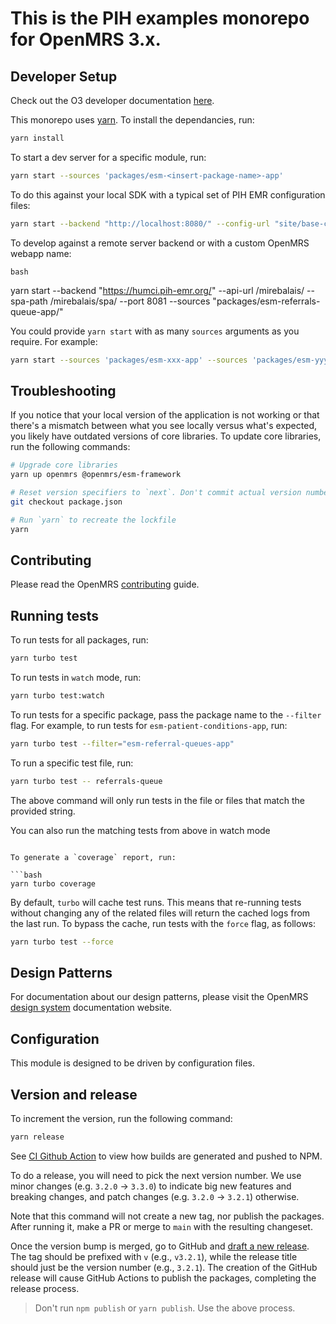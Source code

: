 # This is the PIH examples monorepo for OpenMRS 3.x.

## Developer Setup

Check out the O3 developer documentation [here](http://o3-dev.docs.openmrs.org).

This monorepo uses [yarn](https://yarnpkg.com).  To install the dependancies, run:

```bash
yarn install
```

To start a dev server for a specific module, run:

```bash
yarn start --sources 'packages/esm-<insert-package-name>-app'
```

To do this against your local SDK with a typical set of PIH EMR configuration files:

```bash
yarn start --backend "http://localhost:8080/" --config-url "site/base-config.json" --config-url "site/config.json" --sources 'packages/esm-<insert-package-name>-app' --port 8081
```

To develop against a remote server backend or with a custom OpenMRS webapp name:

```bash```

yarn start --backend "https://humci.pih-emr.org/" --api-url /mirebalais/ --spa-path /mirebalais/spa/ --port 8081 --sources "packages/esm-referrals-queue-app/"

You could provide `yarn start` with as many `sources` arguments as you require. For example:

```bash
yarn start --sources 'packages/esm-xxx-app' --sources 'packages/esm-yyy-app'
```

## Troubleshooting

If you notice that your local version of the application is not working or that there's a mismatch between what you see locally versus what's expected, you likely have outdated versions of core libraries. To update core libraries, run the following commands:

```bash
# Upgrade core libraries
yarn up openmrs @openmrs/esm-framework

# Reset version specifiers to `next`. Don't commit actual version numbers.
git checkout package.json

# Run `yarn` to recreate the lockfile
yarn
```

## Contributing

Please read the OpenMRS [contributing](http://o3-dev.docs.openmrs.org/#/getting_started/contributing) guide.

## Running tests

To run tests for all packages, run:

```bash
yarn turbo test
```

To run tests in `watch` mode, run:

```bash
yarn turbo test:watch
```

To run tests for a specific package, pass the package name to the `--filter` flag. For example, to run tests for `esm-patient-conditions-app`, run:

```bash
yarn turbo test --filter="esm-referral-queues-app"
```

To run a specific test file, run:

```bash
yarn turbo test -- referrals-queue
```

The above command will only run tests in the file or files that match the provided string.

You can also run the matching tests from above in watch mode
```

To generate a `coverage` report, run:

```bash
yarn turbo coverage
```

By default, `turbo` will cache test runs. This means that re-running tests without changing any of the related files will return the cached logs from the last run. To bypass the cache, run tests with the `force` flag, as follows:

```bash
yarn turbo test --force
```

## Design Patterns

For documentation about our design patterns, please visit the OpenMRS [design system](https://zeroheight.com/23a080e38/p/880723--introduction) documentation website.

## Configuration

This module is designed to be driven by configuration files.

## Version and release

To increment the version, run the following command:

```sh
yarn release
```

See [CI Github Action](.github/workflows/ci.yml) to view how builds are generated and pushed to NPM.

To do a release, you will need to pick the next version number. We use minor changes (e.g. `3.2.0` → `3.3.0`)
to indicate big new features and breaking changes, and patch changes (e.g. `3.2.0` → `3.2.1`) otherwise.

Note that this command will not create a new tag, nor publish the packages.  After running it, make a PR or merge to `main` with the resulting changeset.

Once the version bump is merged, go to GitHub and [draft a new release](https://github.com/PIH/openmrs-esm-pihemr/releases/new). 
The tag should be prefixed with `v` (e.g., `v3.2.1`), while the release title should just be the version number (e.g., `3.2.1`). 
The creation of the GitHub release will cause GitHub Actions to publish the packages, completing the release process.

> Don't run `npm publish` or `yarn publish`. Use the above process.
